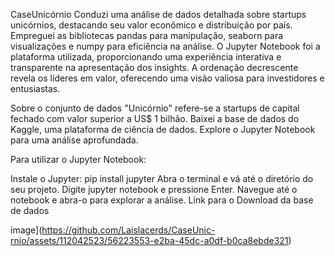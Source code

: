 CaseUnicórnio
Conduzi uma análise de dados detalhada sobre startups unicórnios, destacando seu valor econômico e distribuição por país. Empreguei as bibliotecas pandas para manipulação, seaborn para visualizações e numpy para eficiência na análise. O Jupyter Notebook foi a plataforma utilizada, proporcionando uma experiência interativa e transparente na apresentação dos insights. A ordenação decrescente revela os líderes em valor, oferecendo uma visão valiosa para investidores e entusiastas.

Sobre o conjunto de dados
"Unicórnio" refere-se a startups de capital fechado com valor superior a US$ 1 bilhão. Baixei a base de dados do Kaggle, uma plataforma de ciência de dados. Explore o Jupyter Notebook para uma análise aprofundada.

Para utilizar o Jupyter Notebook:

Instale o Jupyter: pip install jupyter
Abra o terminal e vá até o diretório do seu projeto.
Digite jupyter notebook e pressione Enter.
Navegue até o notebook e abra-o para explorar a análise.
Link para o Download da base de dados

image](https://github.com/Laislacerds/CaseUnic-rnio/assets/112042523/56223553-e2ba-45dc-a0df-b0ca8ebde321)



